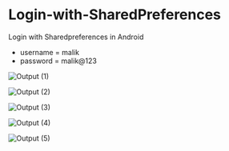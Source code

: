 
# Login-with-SharedPreferences

Login with Sharedpreferences in Android


- username = malik
- password = malik@123


![Output (1)](https://user-images.githubusercontent.com/55083861/68018259-b90af680-fcbe-11e9-9189-20c227399ba3.jpeg)


![Output (2)](https://user-images.githubusercontent.com/55083861/68018260-b90af680-fcbe-11e9-8545-a54976429a76.jpeg)


![Output (3)](https://user-images.githubusercontent.com/55083861/68018261-b9a38d00-fcbe-11e9-8585-6bb8ef664b28.jpeg)


![Output (4)](https://user-images.githubusercontent.com/55083861/68018262-b9a38d00-fcbe-11e9-871a-a0a87bea5b6a.jpeg)


![Output (5)](https://user-images.githubusercontent.com/55083861/68018263-b9a38d00-fcbe-11e9-9d17-4c2cceb4ffbd.jpeg)
